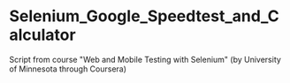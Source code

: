 # Selenium_Google_Speedtest_and_Calculator
Script from course "Web and Mobile Testing with Selenium" (by University of Minnesota through Coursera)
